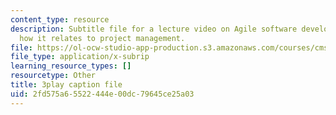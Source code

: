 ```yaml
---
content_type: resource
description: Subtitle file for a lecture video on Agile software development, and
  how it relates to project management.
file: https://ol-ocw-studio-app-production.s3.amazonaws.com/courses/cms-611j-creating-video-games-fall-2014/2fd575a65522444e00dc79645ce25a03_UxMpn92vGXs.srt
file_type: application/x-subrip
learning_resource_types: []
resourcetype: Other
title: 3play caption file
uid: 2fd575a6-5522-444e-00dc-79645ce25a03
---
```

